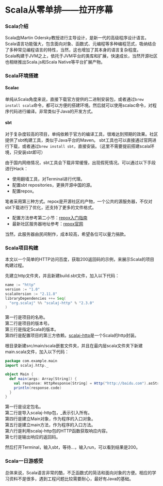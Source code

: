 # Scala从零单排——拉开序幕

### Scala介绍
Scala由Martin Odersky教授进行主导设计，是新一代的高级程序设计语言。Scala语言功能强大，包含面向对象、函数式、元编程等多种编程范式，吸纳结合了多种常见编程语言的特性，当然，这也增加了其本身的语言复杂程度。  
Scala构建于JVM之上，依托于JVM平台的类库和扩展，快速成长，当然开源社区也相继推出Scala.js和Scala Native等平台扩展产物。

### Scala环境搭建
#### Scalac
单纯从Scala角度来说，直接下载官方提供的二进制安装包，或者通过`brew install scala`命令，都可以方便的搭建环境。然后就可以使用scalac命令，对程序代码进行编译。非常类似于Java的开发方式。

#### sbt
对于复杂度较高的项目，单纯依赖于官方的编译工具，很难达到预期的效果。社区提供了sbt构建工具，类似于Java平台的Maven。
sbt工具也可以直接通过官网进行下载，或者通过`brew install sbt`，直接安装。（这里不需要提前搭建scala环境，只安装sbt即可）

由于国内网络情况，sbt工具会下载非常缓慢，出现假死情况。可以通过以下手段进行Hack：
* 使用翻墙工具，对Terminal进行代理。
* 配置sbt repositories，更换开源中国的源。
* 配置repox。

笔者采用第三种方式。repox是开源社区的产物，一个公共的源服务器，不仅对sbt下载进行了优化，还支持了更多的文件格式。
* 配置方法参考第二小节：[repox入门指南](https://github.com/Centaur/repox/wiki/%E5%85%A5%E9%97%A8%E6%8C%87%E5%8D%97)
* 最新社区服务器地址参考：[repox官网](http://centaur.github.io/repox/)

当然，此服务器由民间制作，成本较高，希望各位可以量力捐款。

### Scala项目构建
本文以一个简单的HTTP访问百度，获取200返回码的示例，来展示Scala的项目构建过程。

先建立http文件夹，并且新建build.sbt文件，加入以下代码：
```Scala
name := "http"
version := "1.0"
scalaVersion := "2.11.8"
libraryDependencies ++= Seq(
  "org.scalaj" %% "scalaj-http" % "2.3.0"
)
```
第一行是项目的名称。  
第二行是项目的版本号。  
第三行是指定Scala的版本。  
第四行是配置项目的第三方依赖。[scalaj-http](https://github.com/scalaj/scalaj-http)是一个Scala的http封装。

根目录新建src/main/scala嵌套文件夹，并且在最内层scala文件夹下新建main.scala文件，加入以下代码：
```Scala
package com.example.main
import scalaj.http._

object Main {
  def main(args: Array[String]) {
    val response: HttpResponse[String] = Http("http://baidu.com").asString
    println(response.code)
  }
}
```
第一行是设定包名。  
第二行是导入scalaj-http包，_表示引入所有。  
第四行是建立Main对象，作为程序的入口对象。  
第五行是建立main方法，作为程序的入口方法。  
第六行是利用scalaj-http包的HTTP函数获取响应内容。  
第七行是输出响应的返回码。

然后打开Terminal，输入sbt，等待...，输入run，可以看到结果是200。

### Scala一日游感受
总体来说，Scala语言非常的酷，不乏函数式的简洁和面向对象的方便。相应的学习资料不是很多，遇到工程问题比较需要耐心，最好有Java的基础。
